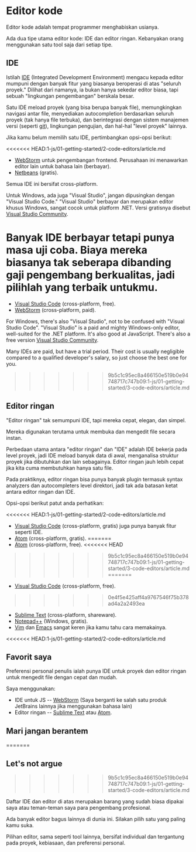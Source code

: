 # Editor kode

Editor kode adalah tempat programmer menghabiskan usianya.

Ada dua tipe utama editor kode: IDE dan editor ringan. Kebanyakan orang menggunakan satu tool saja dari setiap tipe.

## IDE

Istilah [IDE](https://en.wikipedia.org/wiki/Integrated_development_environment) (Integrated Development Environment) mengacu kepada editor mumpuni dengan banyak fitur yang biasanya beroperasi di atas "seluruh proyek." Dilihat dari namanya, ia bukan hanya sekedar editor biasa, tapi sebuah "lingkungan pengembangan" berskala besar.

Satu IDE meload proyek (yang bisa berupa banyak file), memungkingkan navigasi antar file, menyediakan autocompletion berdasarkan seluruh proyek (tak hanya file terbuka), dan berintegrasi dengan sistem manajemen versi (seperti [git](https://git-scm.com/)), lingkungan pengujian, dan hal-hal "level proyek" lainnya.

Jika kamu belum memilih satu IDE, pertimbangkan opsi-opsi berikut:

<<<<<<< HEAD:1-js/01-getting-started/2-code-editors/article.md
- [WebStorm](http://www.jetbrains.com/webstorm/) untuk pengembangan frontend. Perusahaan ini menawarkan editor lain untuk bahasa lain (berbayar).
- [Netbeans](http://netbeans.org/) (gratis).

Semua IDE ini bersifat cross-platform.

Untuk Windows, ada juga "Visual Studio", jangan dipusingkan dengan "Visual Studio Code." "Visual Studio" berbayar dan merupakan editor khusus Windows, sangat cocok untuk platform .NET. Versi gratisnya disebut [Visual Studio Community](https://www.visualstudio.com/vs/community/).

Banyak IDE berbayar tetapi punya masa uji coba. Biaya mereka biasanya tak seberapa dibanding gaji pengembang berkualitas, jadi pilihlah yang terbaik untukmu.
=======
- [Visual Studio Code](https://code.visualstudio.com/) (cross-platform, free).
- [WebStorm](http://www.jetbrains.com/webstorm/) (cross-platform, paid).

For Windows, there's also "Visual Studio", not to be confused with "Visual Studio Code". "Visual Studio" is a paid and mighty Windows-only editor, well-suited for the .NET platform. It's also good at JavaScript. There's also a free version [Visual Studio Community](https://www.visualstudio.com/vs/community/).

Many IDEs are paid, but have a trial period. Their cost is usually negligible compared to a qualified developer's salary, so just choose the best one for you.
>>>>>>> 9b5c1c95ec8a466150e519b0e94748717c747b09:1-js/01-getting-started/3-code-editors/article.md

## Editor ringan

"Editor ringan" tak semumpuni IDE, tapi mereka cepat, elegan, dan simpel.

Mereka digunakan terutama untuk membuka dan mengedit file secara instan.

Perbedaan utama antara "editor ringan" dan "IDE" adalah IDE bekerja pada level proyek, jadi IDE meload banyak data di awal, menganalisa struktur proyek jika dibutuhkan dan lain sebagainya. Editor ringan jauh lebih cepat jika kita cuma membutuhkan hanya satu file.

Pada praktiknya, editor ringan bisa punya banyak plugin termasuk syntax analyzers dan autocompleters level direktori, jadi tak ada batasan ketat antara editor ringan dan IDE.

Opsi-opsi berikut patut anda perhatikan:

<<<<<<< HEAD:1-js/01-getting-started/2-code-editors/article.md
- [Visual Studio Code](https://code.visualstudio.com/) (cross-platform, gratis) juga punya banyak fitur seperti IDE.
- [Atom](https://atom.io/) (cross-platform, gratis).
=======
- [Atom](https://atom.io/) (cross-platform, free).
<<<<<<< HEAD
>>>>>>> 9b5c1c95ec8a466150e519b0e94748717c747b09:1-js/01-getting-started/3-code-editors/article.md
=======
- [Visual Studio Code](https://code.visualstudio.com/) (cross-platform, free).
>>>>>>> 0e4f5e425aff4a9767546f75b378ad4a2a2493ea
- [Sublime Text](http://www.sublimetext.com) (cross-platform, shareware).
- [Notepad++](https://notepad-plus-plus.org/) (Windows, gratis).
- [Vim](http://www.vim.org/) dan [Emacs](https://www.gnu.org/software/emacs/) sangat keren jika kamu tahu cara memakainya.

<<<<<<< HEAD:1-js/01-getting-started/2-code-editors/article.md
## Favorit saya

Preferensi personal penulis ialah punya IDE untuk proyek dan editor ringan untuk mengedit file dengan cepat dan mudah.

Saya menggunakan:

- IDE untuk JS -- [WebStorm](http://www.jetbrains.com/webstorm/) (Saya berganti ke salah satu produk JetBrains lainnya jika menggunakan bahasa lain)
- Editor ringan -- [Sublime Text](http://www.sublimetext.com) atau [Atom](https://atom.io/).

## Mari jangan berantem
=======
## Let's not argue
>>>>>>> 9b5c1c95ec8a466150e519b0e94748717c747b09:1-js/01-getting-started/3-code-editors/article.md

Daftar IDE dan editor di atas merupakan barang yang sudah biasa dipakai saya atau teman-teman saya para pengembang profesional.

Ada banyak editor bagus lainnya di dunia ini. Silakan pilih satu yang paling kamu suka.

Pilihan editor, sama seperti tool lainnya, bersifat individual dan tergantung pada proyek, kebiasaan, dan preferensi personal.

